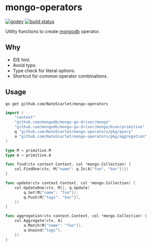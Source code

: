 # mongo-operators

[![godev](https://img.shields.io/static/v1?label=godev&message=reference&color=00add8)](https://pkg.go.dev/github.com/NateScarlet/mongo-operators)
[![build status](https://github.com/NateScarlet/mongo-operators/workflows/go/badge.svg)](https://github.com/NateScarlet/mongo-operators/actions)

Utility functions to create [mongodb](https://www.mongodb.com/) operator.

## Why

- IDE hint.
- Avoid typo.
- Type check for literal options.
- Shortcut for common operator combinations.

## Usage

```shell
go get github.com/NateScarlet/mongo-operators
```

```Go
import (
    "context"
    "github.com/mongodb/mongo-go-driver/mongo"
    "github.com/mongodb/mongo-go-driver/mongo/bson/primitive"
    q "github.com/NateScarlet/mongo-operators/pkg/query"
    a "github.com/NateScarlet/mongo-operators/pkg/aggregation"
)

type M = primitive.M
type A = primitive.A

func find(ctx context.Context, col *mongo.Collection) {
    col.FindOne(ctx, M{"name": q.In(A{"foo", "bar"})})
}

func update(ctx context.Context, col *mongo.Collection) {
    col.UpdateOne(ctx, M{}, q.Update(
        q.Set(M{"name": "foo"}),
        q.Push(M{"tags": "bar"}),
    ))
}

func aggregation(ctx context.Context, col *mongo.Collection) {
    col.Aggregate(ctx, A{
        a.Match(M{"name": "foo"}),
        a.Unwind("tags"),
    })
}

```
